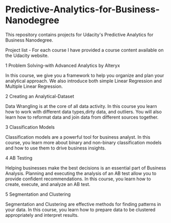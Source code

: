 # Predictive-Analytics-for-Business-Nanodegree
This repository contains projects for Udacity's Predictive Analytics for Business Nanodegree.


Project list - For each course I have provided a course content available on the Udacity website.


1 Problem Solving-with Advanced Analytics by Alteryx

In this course, we give you a framework to help you organize and plan your analytical approach. We also introduce both simple Linear Regression and Multiple Linear Regression.

2 Creating an Analytical-Dataset

Data Wrangling is at the core of all data activity. In this course you learn how to work with different data types,dirty data, and outliers. You will also learn how to reformat data and join data from different sources together.

3 Classification Models

Classification models are a powerful tool for business analyst. In this course, you learn more about binary and non-binary classification models and how to use them to drive business insights.

4 AB Testing

Helping businesses make the best decisions is an essential part of Business Analysis. Planning and executing the analysis of an AB test allow you to provide confident recommendations. In this course, you learn how to create, execute, and analyze an AB test.

5 Segmentation and Clustering

Segmentation and Clustering are effective methods for finding patterns in your data. In this course, you learn how to prepare data to be clustered appropriately and interpret results.
